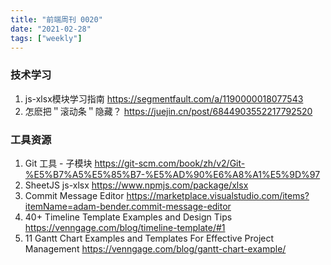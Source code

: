 ```yaml
---
title: "前端周刊 0020"
date: "2021-02-28"
tags: ["weekly"]
---
```

### 技术学习
1. js-xlsx模块学习指南 https://segmentfault.com/a/1190000018077543
2. 怎麽把＂滚动条＂隐藏？ https://juejin.cn/post/6844903552217792520

### 工具资源
1. Git 工具 - 子模块 https://git-scm.com/book/zh/v2/Git-%E5%B7%A5%E5%85%B7-%E5%AD%90%E6%A8%A1%E5%9D%97
2. SheetJS js-xlsx https://www.npmjs.com/package/xlsx
3. Commit Message Editor https://marketplace.visualstudio.com/items?itemName=adam-bender.commit-message-editor
4. 40+ Timeline Template Examples and Design Tips https://venngage.com/blog/timeline-template/#1
5. 11 Gantt Chart Examples and Templates For Effective Project Management https://venngage.com/blog/gantt-chart-example/